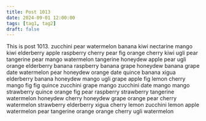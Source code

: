 ```yaml
---
title: Post 1013
date: 2024-09-01 12:00:00
tags: [tag1, tag2]
draft: false
---
```

This is post 1013.
zucchini
pear
watermelon
banana
kiwi
nectarine
mango
kiwi
elderberry
apple
raspberry
cherry
pear
fig
orange
cherry
kiwi
ugli
pear
tangerine
pear
mango
watermelon
tangerine
honeydew
apple
pear
ugli
orange
elderberry
banana
raspberry
banana
grape
honeydew
banana
grape
date
watermelon
pear
honeydew
orange
date
quince
banana
xigua
elderberry
banana
honeydew
mango
ugli
grape
apple
fig
lemon
cherry
mango
fig
fig
quince
zucchini
grape
mango
zucchini
date
mango
mango
strawberry
quince
orange
fig
pear
raspberry
strawberry
tangerine
watermelon
honeydew
cherry
honeydew
grape
orange
pear
cherry
watermelon
strawberry
elderberry
xigua
cherry
lemon
zucchini
lemon
apple
watermelon
pear
tangerine
orange
orange
cherry
ugli
watermelon
